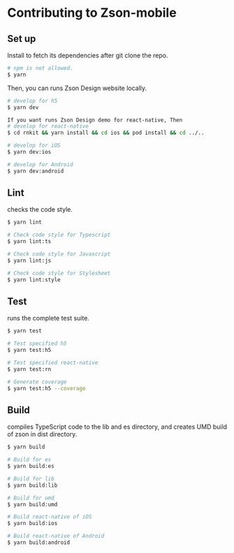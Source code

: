 # Contributing to Zson-mobile

## Set up

Install to fetch its dependencies after git clone the repo.

```bash
# npm is not allowed.
$ yarn
```

Then, you can runs Zson Design website locally.

```bash
# develop for h5
$ yarn dev

If you want runs Zson Design demo for react-native, Then
# develop for react-native
$ cd rnkit && yarn install && cd ios && pod install && cd ../..

# develop for iOS
$ yarn dev:ios

# develop for Android
$ yarn dev:android
```

## Lint

checks the code style.

```bash
$ yarn lint

# Check code style for Typescript
$ yarn lint:ts

# Check code style for Javascript
$ yarn lint:js

# Check code style for Stylesheet
$ yarn lint:style
```

## Test

runs the complete test suite.

```bash
$ yarn test

# Test specified h5
$ yarn test:h5

# Test specified react-native
$ yarn test:rn

# Generate coverage
$ yarn test:h5 --coverage
```

## Build

compiles TypeScript code to the lib and es directory, and creates UMD build of zson in dist directory.

```bash
$ yarn build

# Build for es
$ yarn build:es

# Build for lib
$ yarn build:lib

# Build for umd
$ yarn build:umd

# Build react-native of iOS
$ yarn build:ios

# Build react-native of Android
$ yarn build:android
```
